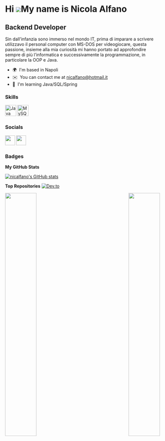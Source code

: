 Hi ![](https://user-images.githubusercontent.com/18350557/176309783-0785949b-9127-417c-8b55-ab5a4333674e.gif)My name is Nicola Alfano
=====================================================================================================================================

Backend Developer
-----------------

Sin dall’infanzia sono immerso nel mondo IT, prima di imparare a scrivere utilizzavo il personal computer con MS-DOS per videogiocare, questa passione, insieme alla mia curiosità mi hanno portato ad approfondire sempre di più l’informatica e successivamente la programmazione, in particolare la OOP e Java.

* 🌍  I'm based in Napoli
* ✉️  You can contact me at [nicalfano@hotmail.it](mailto:nicalfano@hotmail.it)
* 🧠  I'm learning Java/SQL/Spring

### Skills


<p align="left">
<a href="https://www.oracle.com/java/" target="_blank" rel="noreferrer"><img src="https://raw.githubusercontent.com/danielcranney/readme-generator/main/public/icons/skills/java-colored.svg" width="36" height="36" alt="Java" /></a>
<a href="https://www.mysql.com/" target="_blank" rel="noreferrer"><img src="https://raw.githubusercontent.com/danielcranney/readme-generator/main/public/icons/skills/mysql-colored.svg" width="36" height="36" alt="MySQL" /></a>
</p>


### Socials

<p align="left"> <a href="https://www.github.com/nicalfano" target="_blank" rel="noreferrer"><img src="https://raw.githubusercontent.com/danielcranney/readme-generator/main/public/icons/socials/github-dark.svg" width="32" height="32" /></a> <a href="https://www.linkedin.com/in/nicola-alfano-359999141/" target="_blank" rel="noreferrer"><img src="https://raw.githubusercontent.com/danielcranney/readme-generator/main/public/icons/socials/linkedin.svg" width="32" height="32" /></a></p>

### Badges

<b>My GitHub Stats</b>

<a href="http://www.github.com/nicalfano"><img src="https://github-readme-stats.vercel.app/api?username=nicalfano&show_icons=true&hide=prs,issues,contribs&count_private=true&title_color=0891b2&text_color=ffffff&icon_color=0891b2&bg_color=1c1917&hide_border=true&show_icons=true" alt="nicalfano's GitHub stats" /></a>

<b>Top Repositories</b>
[![Dev.to](https://github-readme-stats.vercel.app/api/pin/?username=thepracticaldev&repo=dev.to)](https://github.com/thepracticaldev/dev.to)


<div width="100%" align="center"><a href="https://github.com/nicalfano/project-steam" align="left"><img align="left" width="45%" src="https://github-readme-stats.vercel.app/api/pin/?username=nicalfano&repo=project-steam&title_color=0891b2&text_color=ffffff&icon_color=0891b2&bg_color=1c1917&hide_border=true&locale=en" /></a><a href="https://github.com/nicalfano/login" align="right"><img align="right" width="45%" src="https://github-readme-stats.vercel.app/api/pin/?username=nicalfano&repo=login&title_color=0891b2&text_color=ffffff&icon_color=0891b2&bg_color=1c1917&hide_border=true&locale=en" /></a></div><br /><br /><br /><br /><br /><br /><br />
